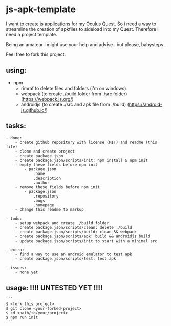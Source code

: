 # js-apk-template

I want to create js applications for my Oculus Quest. So i need a way to 
streamline the creation of apkfiles to sideload into my Quest.
Therefore I need a project template.

Being an amateur I might use your help and advise...but please, babysteps..

Feel free to fork this project.

## using:
- npm
    - rimraf to delete files and folders (i'm on windows)
    - webpack (to create ./build folder from ./src folder)
        (https://webpack.js.org/)
    - androidjs (to create ./src and apk file from ./build)
        (https://android-js.github.io/)

## tasks:
    - done:
        - create github repository with license (MIT) and readme (this file)
        - clone and create project
        - create package.json
        - create package.json/scripts/init: npm install & npm init
        - empty these fields before npm init
            - package.json
                .name 
                .description
                .author 
        - remove these fields before npm init
            - package.json
                .repository
                .bugs
                .homepage
        - change this readme to markup

    - todo:
        - setup webpack and create ./build folder
        - create package.json/scripts/clean: delete ./build
        - create package.json/scripts/build: clean && webpack
        - create package.json/scripts/apk: build && androidjs build
        - update package.json/scripts/init to start with a minimal src

    - extra:
        - find a way to use an android emulator to test apk
        - create package.json/scripts/test: test apk

    - issues:
        - none yet

## usage: !!!! UNTESTED YET !!!!
    ```
    $ <fork this project>
    $ git clone <your-forked-project>
    $ cd <path/to/your/project>
    $ npm run init
    ```
